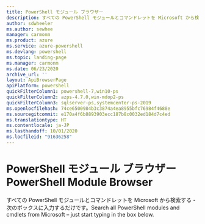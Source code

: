 ```yaml
---
title: PowerShell モジュール ブラウザー
description: すべての PowerShell モジュールとコマンドレットを Microsoft から検索する
author: sdwheeler
ms.author: sewhee
manager: carmonm
ms.product: azure
ms.service: azure-powershell
ms.devlang: powershell
ms.topic: landing-page
ms.manager: carmonm
ms.date: 06/23/2020
archive_url: ''
layout: ApiBrowserPage
apiPlatform: powershell
quickFilterColumn1: powershell-7,win10-ps
quickFilterColumn2: azps-4.7.0,win-mdop2-ps
quickFilterColumn3: sqlserver-ps,systemcenter-ps-2019
ms.openlocfilehash: 74ce6500984b3c3874a4ea8955bfc76984f4688e
ms.sourcegitcommit: e170a4f6b8893903ecc187b8c0032ed184d7c4ed
ms.translationtype: HT
ms.contentlocale: ja-JP
ms.lasthandoff: 10/01/2020
ms.locfileid: "91636258"
---
```

# <a name="powershell-module-browser"></a><span data-ttu-id="9d3a7-103">PowerShell モジュール ブラウザー</span><span class="sxs-lookup"><span data-stu-id="9d3a7-103">PowerShell Module Browser</span></span>

<span data-ttu-id="9d3a7-104">すべての PowerShell モジュールとコマンドレットを Microsoft から検索する - 次のボックスに入力するだけです。</span><span class="sxs-lookup"><span data-stu-id="9d3a7-104">Search all PowerShell modules and cmdlets from Microsoft – just start typing in the box below.</span></span>
